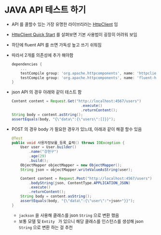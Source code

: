 # JAVA API 테스트 하기

- API 를 콜할수 있는 가장 유명한 라이브리러는 [HttpClient](https://hc.apache.org/index.html) 임

- [HttpClient Quick Start](https://hc.apache.org/httpcomponents-client-4.5.x/quickstart.html) 를 살펴보면 기본 사용법이 굉장히 어려워 보임

- 하단에 fluent API 를 쓰면 가독성 높고 쓰기 쉬워짐

- 따라서 2개를 의존성에 추가 해야함

  ```groovy
  dependencies {
      ...
      testCompile group: 'org.apache.httpcomponents', name: 'httpclient', version: '4.5.5'
      testCompile group: 'org.apache.httpcomponents', name: 'fluent-hc', version: '4.5.5'
  }
  ```

- json API 의 경우 아래와 같이 테스트 함

  ```java
  Content content = Request.Get("http://localhost:4567/users")
                                  .execute()
                                  .returnContent();
  String body = content.asString();
  assertEquals(body, "{\"data\":{\"users\":[]}}");
  ```

- POST 의 경우 body 가 필요한 경우가 있느데, 아래과 같이 해결 할수 있음

  ```java
  @Test
  public void 사용자정보를_등록_출력() throws IOException {
      User user = User.builder()
          .name("강현구")
          .age(29)
          .build();
      ObjectMapper objectMapper = new ObjectMapper();
      String json = objectMapper.writeValueAsString(user);
  
      Content content = Request.Post("http://localhost:4567/users")
          .bodyString(json, ContentType.APPLICATION_JSON)
          .execute()
          .returnContent();
      String body = content.asString();
      assertEquals(body, "{\"data\":{\"user\":"+json+"}}");
  }
  ```

  - `jackson` 을 사용해 클래스를 json `String`  으로 변환 했음
  - 보통 모델 및 `Entity ` 가 있으니 해당 클래스를 인스턴스를 생성해 json `String` 으로 변환 하는 걸 추천

